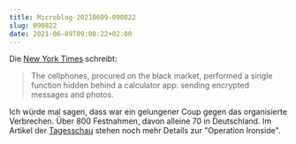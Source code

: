 ```yaml
---
title: Microblog-20210609-090822
slug: 090822
date: 2021-06-09T09:08:22+02:00
---
```


Die [New York Times](https://www.nytimes.com/2021/06/08/world/australia/operation-trojan-horse-anom.html) schreibt:

> The cellphones, procured on the black market, performed a single function hidden behind a calculator app: sending encrypted messages and photos.

Ich würde mal sagen, dass war ein gelungener Coup gegen das organisierte Verbrechen. Über 800 Festnahmen, davon alleine 70 in Deutschland. Im Artikel der [Tagesschau](https://www.tagesschau.de/investigativ/organierte-kriminalitaet-anom-101.html) stehen noch mehr Details zur "Operation Ironside".

